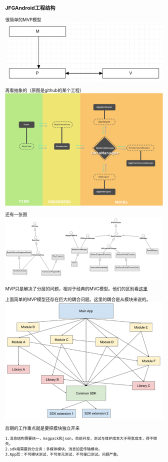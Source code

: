### JFGAndroid工程结构

很简单的MVP模型
![](project_arc/mvp_summary.png)

再看抽象的（原图是github的某个工程）
![](project_arc/mvp_details.png)

还有一张图
![](project_arc/project_module.jpg)

MVP只是解决了分层的问题，相对于经典的MVC模型。他们的区别看[这里](https://stackoverflow.com/questions/2056/what-are-mvp-and-mvc-and-what-is-the-difference)

上面简单的MVP模型还存在巨大的耦合问题。这里的耦合是从模块来说的。
![](project_arc/早期架构-2.png)

后期的工作重点就是要把模块独立开来

```
1.消息结构需要统一，msgpack和json，目前开发，测试与维护成本大于带宽成本，得不偿失。
2.sdk端需要拆分业务：多媒体模块，消息加密传输模块。
3.App层：不可模块测试，不可单元测试，不可接口测试。问题严重。
```